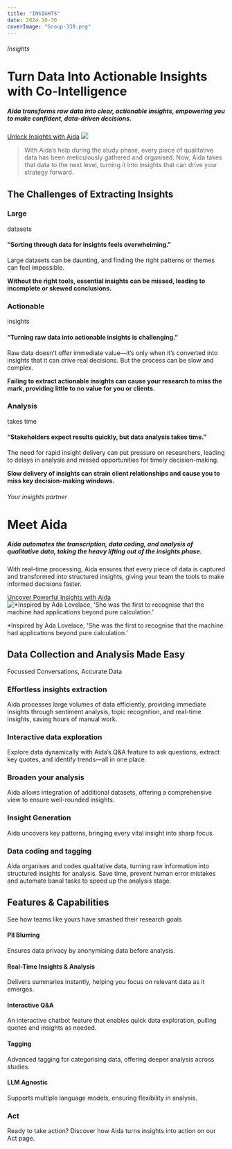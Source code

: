 ```yaml
---
title: "INSIGHTS"
date: 2024-10-30
coverImage: "Group-339.png"
---
```


###### Insights

# Turn Data Into Actionable Insights with Co-Intelligence

##### Aida transforms raw data into clear, actionable insights, empowering you to make confident, data-driven decisions.

[Unlock Insights with Aida](https://beings.com/contact/) ![](images/Group-333.png)

> With Aida’s help during the study phase, every piece of qualitative data has been meticulously gathered and organised. Now, Aida takes that data to the next level, turning it into insights that can drive your strategy forward.

## The Challenges of Extracting Insights

### Large  
datasets

#### “Sorting through data for insights feels overwhelming.”

Large datasets can be daunting, and finding the right patterns or themes can feel impossible.

**Without the right tools, essential insights can be missed, leading to incomplete or skewed conclusions.**

### Actionable  
insights

#### “Turning raw data into actionable insights is challenging.”

Raw data doesn’t offer immediate value—it’s only when it’s converted into insights that it can drive real decisions. But the process can be slow and complex.

**Failing to extract actionable insights can cause your research to miss the mark, providing little to no value for you or clients.**

### Analysis  
takes time

#### “Stakeholders expect results quickly, but data analysis takes time.”

The need for rapid insight delivery can put pressure on researchers, leading to delays in analysis and missed opportunities for timely decision-making.

**Slow delivery of insights can strain client relationships and cause you to miss key decision-making windows.**

###### Your insights partner

# Meet Aida

##### Aida automates the transcription, data coding, and analysis of qualitative data, taking the heavy lifting out of the insights phase.  
  
With real-time processing, Aida ensures that every piece of data is captured and transformed into structured insights, giving your team the tools to make informed decisions faster.

[Uncover Powerful Insights with Aida](https://beings.com/contact/) ![*Inspired by Ada Lovelace, 'She was the first to recognise that the machine had applications beyond pure calculation.’](images/Group-4-1.png)

\*Inspired by Ada Lovelace, 'She was the first to recognise that the machine had applications beyond pure calculation.’

## Data Collection and Analysis Made Easy

Focussed Conversations, Accurate Data

### Effortless insights extraction

Aida processes large volumes of data efficiently, providing immediate insights through sentiment analysis, topic recognition, and real-time insights, saving hours of manual work.

### Interactive data exploration

Explore data dynamically with Aida’s Q&A feature to ask questions, extract key quotes, and identify trends—all in one place.

### Broaden your analysis

Aida allows integration of additional datasets, offering a comprehensive view to ensure well-rounded insights.

### Insight Generation

Aida uncovers key patterns, bringing every vital insight into sharp focus.

### Data coding and tagging​

Aida organises and codes qualitative data, turning raw information into structured insights for analysis. Save time, prevent human error mistakes and automate banal tasks to speed up the analysis stage.

## Features & Capabilities

See how teams like yours have smashed their research goals

#### PII Blurring

Ensures data privacy by anonymising data before analysis.

#### Real-Time Insights & Analysis

Delivers summaries instantly, helping you focus on relevant data as it emerges.

#### Interactive Q&A

An interactive chatbot feature that enables quick data exploration, pulling quotes and insights as needed.

#### Tagging

Advanced tagging for categorising data, offering deeper analysis across studies.

#### LLM Agnostic

Supports multiple language models, ensuring flexibility in analysis.

### Act

Ready to take action? Discover how Aida turns insights into action on our Act page.
